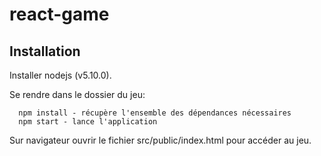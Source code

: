 # react-game

## Installation

Installer nodejs (v5.10.0).

Se rendre dans le dossier du jeu:

```
  npm install - récupère l'ensemble des dépendances nécessaires
  npm start - lance l'application
```

Sur navigateur ouvrir le fichier src/public/index.html pour accéder au jeu.
